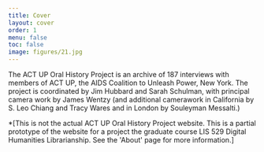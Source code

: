 ```yaml
---
title: Cover
layout: cover
order: 1
menu: false
toc: false
image: figures/21.jpg
---
```


The ACT UP Oral History Project is an archive of 187 interviews with members of ACT UP, the AIDS Coalition to Unleash Power, New York. The project is coordinated by Jim Hubbard and Sarah Schulman, with principal camera work by James Wentzy (and additional camerawork in California by S. Leo Chiang and Tracy Wares and in London by Souleyman Messalti.)

*[This is not the actual ACT UP Oral History Project website. This is a partial prototype of the website for a project the graduate course LIS 529 Digital Humanities Librarianship. See the 'About' page for more information.]
